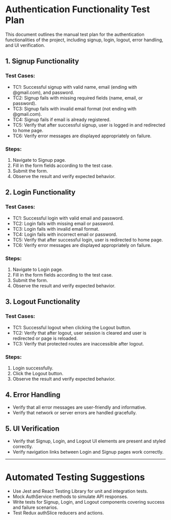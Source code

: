 # Authentication Functionality Test Plan

This document outlines the manual test plan for the authentication functionalities of the project, including signup, login, logout, error handling, and UI verification.

## 1. Signup Functionality

### Test Cases:
- TC1: Successful signup with valid name, email (ending with @gmail.com), and password.
- TC2: Signup fails with missing required fields (name, email, or password).
- TC3: Signup fails with invalid email format (not ending with @gmail.com).
- TC4: Signup fails if email is already registered.
- TC5: Verify that after successful signup, user is logged in and redirected to home page.
- TC6: Verify error messages are displayed appropriately on failure.

### Steps:
1. Navigate to Signup page.
2. Fill in the form fields according to the test case.
3. Submit the form.
4. Observe the result and verify expected behavior.

## 2. Login Functionality

### Test Cases:
- TC1: Successful login with valid email and password.
- TC2: Login fails with missing email or password.
- TC3: Login fails with invalid email format.
- TC4: Login fails with incorrect email or password.
- TC5: Verify that after successful login, user is redirected to home page.
- TC6: Verify error messages are displayed appropriately on failure.

### Steps:
1. Navigate to Login page.
2. Fill in the form fields according to the test case.
3. Submit the form.
4. Observe the result and verify expected behavior.

## 3. Logout Functionality

### Test Cases:
- TC1: Successful logout when clicking the Logout button.
- TC2: Verify that after logout, user session is cleared and user is redirected or page is reloaded.
- TC3: Verify that protected routes are inaccessible after logout.

### Steps:
1. Login successfully.
2. Click the Logout button.
3. Observe the result and verify expected behavior.

## 4. Error Handling

- Verify that all error messages are user-friendly and informative.
- Verify that network or server errors are handled gracefully.

## 5. UI Verification

- Verify that Signup, Login, and Logout UI elements are present and styled correctly.
- Verify navigation links between Login and Signup pages work correctly.

---

# Automated Testing Suggestions

- Use Jest and React Testing Library for unit and integration tests.
- Mock AuthService methods to simulate API responses.
- Write tests for Signup, Login, and Logout components covering success and failure scenarios.
- Test Redux authSlice reducers and actions.
